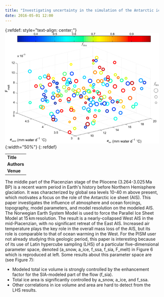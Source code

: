```yaml
---
title: "Investigating uncertainty in the simulation of the Antarctic ice sheet during the mid-Piacenzian"
date: 2016-05-01 12:00
---
```


{:refdef: style="text-align: center;"}
![](/img/applications/yanetal2016.png){:width="50%"}
{: refdef}


||
|-
| **Title** | [Investigating uncertainty in the simulation of the Antarctic ice sheet during the mid-Piacenzian](http://dx.doi.org/10.1002/2015JD023900) |
| **Authors** | [Q. Yan](https://nzc.iap.ac.cn/), Z. Zhang, H. Wang |
| **Venue** |  [Journal of Geophysical Research: Atmospheres](http://agupubs.onlinelibrary.wiley.com/agu/jgr/journal/10.1002/(ISSN)2169-8996/)  |

The middle part of the Piacenzian stage of the Pliocene (3.264-3.025 Ma BP) is a recent warm period in Earth's history before Northern Hemisphere glaciation. It was characterized by global sea levels 10-40 m above present, which motivates a focus on the role of the Antarctic ice sheet (AIS). This paper investigates the influence of atmosphere and ocean forcings, topography, model parameters, and model resolution on the modeled AIS. The Norwegian Earth System Model is used to force the Parallel Ice Sheet Model at 15 km resolution. The result is a nearly-collapsed West AIS in the mid-Piacenzian, with no significant retreat of the East AIS. Increased air temperature plays the key role in the overall mass loss of the AIS, but its role is comparable to that of ocean warming in the West.
For the PISM user not already studying this geologic period, this paper is interesting because of its use of Latin hypercube sampling (LHS) of a particular five-dimensional parameter space, denoted (a_snow, a_ice, f_ssa, f_sia, F_melt) in Figure 6 which is reproduced at left. Some results about this parameter space are (see Figure 7):

- Modeled total ice volume is strongly controlled by the enhancement factor for the SIA-modeled part of the flow (f_sia).
- Total ice area is significantly controlled by a_snow, a_ice, and f_ssa.
- Other correlations in ice volume and area are hard to detect from the LHS results.

